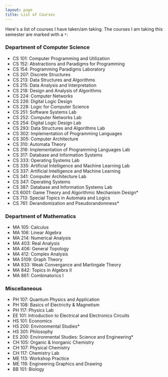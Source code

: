 ```yaml
---
layout: page
title: List of Courses
---
```


Here's a list of courses I have taken/am taking. The courses I am taking this semester are marked with a ```*```:

### Department of Computer Science

* CS 101: Computer Programming and Utilization
* CS 152: Abstractions and Paradigms for Programming
* CS 154: Programming Paradigms Laboratory
* CS 207: Discrete Structures
* CS 213: Data Structures and Algorithms
* CS 215: Data Analysis and Interpretation
* CS 218: Design and Analysis of Algorithms
* CS 224: Computer Networks
* CS 226: Digital Logic Design
* CS 228: Logic for Computer Science
* CS 251: Software Systems Lab
* CS 252: Computer Networks Lab
* CS 254: Digital Logic Design Lab
* CS 293: Data Structures and Algorithms Lab
* CS 302: Implementation of Programming Languages
* CS 305: Computer Architecture
* CS 310: Automata Theory
* CS 316: Implementation of Programming Languages Lab
* CS 317: Database and Information Systems
* CS 333: Operating Systems Lab
* CS 335: Artificial Intelligence and Machine Learning Lab
* CS 337: Artificial Intelligence and Machine Learning
* CS 341: Computer Architecture Lab
* CS 347: Operating Systems
* CS 387: Database and Information Systems Lab
* CS 6001: Game Theory and Algorithmic Mechanism Design*
* CS 713: Special Topics in Automata and Logics
* CS 761: Derandomization and Pseudorandomness*

### Department of Mathematics

* MA 105: Calculus
* MA 106: Linear Algebra
* MA 214: Numerical Analysis
* MA 403: Real Analysis
* MA 406: General Topology
* MA 412: Complex Analysis
* MA 5109: Graph Theory
* MA 833: Weak Convergance and Martingale Theory
* MA 842: Topics in Algebra II
* MA 861: Combinatorics I

### Miscellaneous

* PH 107: Quantum Physics and Application
* PH 108: Basics of Electricity & Magnetism
* PH 117: Physics Lab
* EE 101: Introduction to Electrical and Electronics Circuits
* HS 101: Economics
* HS 200: Environmental Studies*
* HS 301: Philosophy
* ES 200: Environmental Studies: Science and Engineering*
* CH 105: Organic & Inorganic Chemistry
* CH 107: Physical Chemistry
* CH 117: Chemistry Lab
* ME 113: Workshop Practice
* ME 119: Engineering Graphics and Drawing
* BB 101: Biology